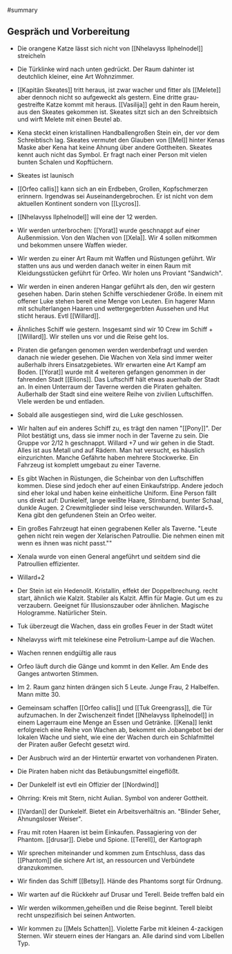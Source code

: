 #summary 

## Gespräch und Vorbereitung
- Die orangene Katze lässt sich nicht von [[Nhelavyss Ilphelnodel]] streicheln
- Die Türklinke wird nach unten gedrückt. Der Raum dahinter ist deutchlich kleiner, eine Art Wohnzimmer. 
- [[Kapitän Skeates]] tritt heraus, ist zwar wacher und fitter als [[Melete]] aber dennoch nicht so aufgeweckt als gestern. Eine dritte grau-gestreifte Katze kommt mit heraus. [[Vasilija]] geht in den Raum herein, aus den Skeates gekommen ist. Skeates sitzt sich an den Schreibtsich und wirft Melete mit einen Beutel ab.
- Kena steckt einen kristallinen Handballengroßen Stein ein, der vor dem Schreibtisch lag. Skeates vermutet den Glauben von [[Mel]] hinter Kenas Maske aber Kena hat keine Ahnung über andere Gottheiten. Skeates kennt auch nicht das Symbol. Er fragt nach einer Person mit vielen bunten Schalen und Kopftüchern.
- Skeates ist launisch
- [[Orfeo callis]] kann sich an ein Erdbeben, Grollen, Kopfschmerzen erinnern. Irgendwas sei Auseinandergebrochen. Er ist nicht von dem aktuellen Kontinent sondern von [[Lycros]]. 
- [[Nhelavyss Ilphelnodel]] will eine der 12 werden. 
- Wir werden unterbrochen: [[Yorat]] wurde geschnappt auf einer Außenmission. Von den Wachen von [[Xela]]. Wir 4 sollen mitkommen und bekommen unsere Waffen wieder. 
- Wir werden zu einer Art Raum mit Waffen und Rüstungen geführt. Wir statten uns aus und werden danach weiter in einen Raum mit Kleidungsstücken geführt für Orfeo. Wir holen uns Proviant "Sandwich".
- Wir werden in einen anderen Hangar geführt als den, den wir gestern gesehen haben. Darin stehen Schiffe verschiedener Größe. In einem mit offener Luke stehen bereit eine Menge von Leuten. Ein hagerer Mann mit schulterlangen Haaren und wettergegerbten Aussehen und Hut sticht heraus. Evtl [[Willard]]. 
- Ähnliches Schiff wie gestern. Insgesamt sind wir 10 Crew im Schiff + [[Willard]].  Wir stellen uns vor und die Reise geht los. 
- Piraten die gefangen genomen werden werdenbefragt und werden danach nie wieder gesehen. Die Wachen von Xela sind immer weiter außerhalb ihrers Einsatzgebietes. WIr erwarten eine Art Kampf am Boden. [[Yorat]] wurde mit 4 weiteren gefangen genommen in der fahrenden Stadt [[Elions]]. Das Luftschiff hält etwas auerhalb der Stadt an. In einen Unterraum der Taverne werden die Piraten gehalten. Außerhalb der Stadt sind eine weitere Reihe von zivilien Luftschiffen. VIele werden be und entladen.
- Sobald alle ausgestiegen sind, wird die Luke geschlossen.
- Wir halten auf ein anderes Schiff zu, es trägt den namen "[[Pony]]". Der Pilot bestätigt uns, dass sie immer noch in der Taverne zu sein. Die Gruppe vor 2/12 h geschnappt. Willard +7 und wir gehen in die Stadt. Alles ist aus Metall und auf Rädern. Man hat versucht, es häuslich einzurichten. Manche Gefährte haben mehrere Stockwerke. Ein Fahrzeug ist komplett umgebaut zu einer Taverne. 
- Es gibt Wachen in Rüstungen, die Scheinbar von den Luftschiffen kommen. Diese sind jedoch eher auf einen Einkaufstripp. Andere jedoch sind eher lokal und haben keine einheitliche Uniform. Eine Person fällt uns direkt auf: Dunkelelf, lange weißte Haare, Stirnbarnd, bunter Schaal, dunkle Augen. 2 Crewmitglieder sind leise verschwunden. Willard+5. Kena gibt den gefundenen Stein an Orfeo weiter.
- Ein großes Fahrzeugt hat einen gegrabenen Keller als Taverne. "Leute gehen nicht rein wegen der Xelarischen Patroullie. Die nehmen einen mit wenn es ihnen was nicht passt."" 
- Xenala wurde von einen General angeführt und seitdem sind die Patroullien effizienter.
- Willard+2 
- Der Stein ist ein Hedenolit. Kristallin, effekt der Doppelbrechung. recht start, ähnlich wie Kalzit. Stabiler als Kalzit. Affin für Magie. Gut um es zu verzaubern. Geeignet für Illusionszauber oder ähnlichen. Magische Hologramme. Natürlicher Stein.
- Tuk überzeugt die Wachen, dass ein großes Feuer in der Stadt wütet
- Nhelavyss wirft mit telekinese eine Petrolium-Lampe auf die Wachen. 
- Wachen rennen endgültig alle raus
- Orfeo läuft durch die Gänge und kommt in den Keller. Am Ende des Ganges antworten Stimmen.
- Im 2. Raum ganz hinten drängen sich 5 Leute. Junge Frau, 2 Halbelfen. Mann mitte 30. 
- Gemeinsam schaffen [[Orfeo callis]] und [[Tuk Greengrass]], die Tür aufzumachen. In der Zwischenzeit findet [[Nhelavyss Ilphelnodel]] in einem Lagerraum eine Menge an Essen und Getränke. [[Kena]] lenkt erfolgreich eine Reihe von Wachen ab, bekommt ein Jobangebot bei der lokalen Wache und sieht, wie eine der Wachen durch ein Schlafmittel der Piraten außer Gefecht gesetzt wird.
- Der Ausbruch wird an der Hintertür erwartet von vorhandenen Piraten.
- Die Piraten haben nicht das Betäubungsmittel eingeflößt.
- Der Dunkelelf ist evtl ein Offizier der [[Nordwind]]
- Ohrring: Kreis mit Stern, nicht Aulian. Symbol von anderer Gottheit. 
- [[Vardan]] der Dunkelelf. Bietet ein Arbeitsverhältnis an. "Blinder Seher, Ahnungsloser Weiser".
- Frau mit roten Haaren ist beim Einkaufen. Passagiering von der Phantom. [[drusar]]. Diebe und Spione. [[Terell]], der Kartograph 

- Wir sprechen miteinander und kommen zum Entschluss, dass das [[Phantom]] die sichere Art ist, an ressourcen und Verbündete dranzukommen. 
- Wir finden das Schiff [[Betsy]]. Hände des Phantoms sorgt für Ordnung.
- Wir warten auf die Rückkehr auf Drusar und Terell. Beide treffen bald ein
- Wir werden wilkommen,geheißen und die Reise beginnt. Terell bleibt recht unspezifisich bei seinen Antworten.
- Wir kommen zu [[Mels Schatten]]. Violette Farbe mit kleinen 4-zackigen Sternen. Wir steuern  eines der Hangars an. Alle darind sind vom Libellen Typ.